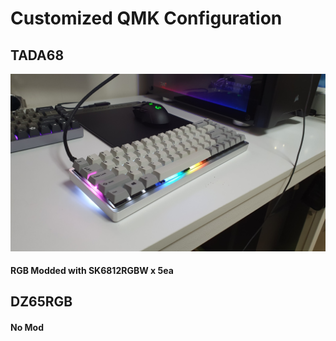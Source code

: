 # Customized QMK Configuration
## TADA68
![alt text](https://github.com/qkdxorjs1002/QMK-Keyboards/blob/master/rgbmod.jpg)


#### RGB Modded with SK6812RGBW x 5ea
## DZ65RGB
#### No Mod
